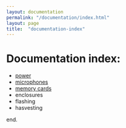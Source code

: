 ```yaml
---
layout: documentation
permalink: "/documentation/index.html"
layout: page
title:  "documentation-index"
---
```


# Documentation index:

* [power](power/)
* [microphones](microphones/)
* [memory cards](memory_cards/)
* enclosures
* flashing
* hasvesting

end.
